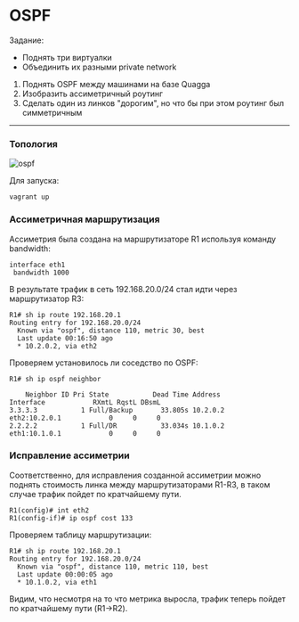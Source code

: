 # OSPF

Задание:  
- Поднять три виртуалки
- Объединить их разными private network
1. Поднять OSPF между машинами на базе Quagga
2. Изобразить ассиметричный роутинг
3. Сделать один из линков "дорогим", но что бы при этом роутинг был симметричным

---

### Топология

![ospf](https://github.com/sinist3rr/otus-linux/blob/master/HW18/images/ospf1.png)

Для запуска: 

```console
vagrant up
```

### Ассиметричная маршрутизация

Ассиметрия была создана на маршрутизаторе R1 используя команду bandwidth:

```
interface eth1
 bandwidth 1000
```

В результате трафик в сеть 192.168.20.0/24 стал идти через маршрутизатор R3:

```console
R1# sh ip route 192.168.20.1
Routing entry for 192.168.20.0/24
  Known via "ospf", distance 110, metric 30, best
  Last update 00:16:50 ago
  * 10.2.0.2, via eth2
```

Проверяем установилось ли соседство по OSPF:

```console
R1# sh ip ospf neighbor  

    Neighbor ID Pri State           Dead Time Address         Interface            RXmtL RqstL DBsmL
3.3.3.3           1 Full/Backup       33.805s 10.2.0.2        eth2:10.2.0.1            0     0     0
2.2.2.2           1 Full/DR           33.034s 10.1.0.2        eth1:10.1.0.1            0     0     0
```

### Исправление ассиметрии

Соответственно, для исправления созданной ассиметрии можно поднять стоимость линка между маршрутизаторами R1-R3, в таком случае трафик пойдет по кратчайшему пути.

```console
R1(config)# int eth2
R1(config-if)# ip ospf cost 133
```

Проверяем таблицу маршрутизации:

```console
R1# sh ip route 192.168.20.1
Routing entry for 192.168.20.0/24
  Known via "ospf", distance 110, metric 110, best
  Last update 00:00:05 ago
  * 10.1.0.2, via eth1
```

Видим, что несмотря на то что метрика выросла, трафик теперь пойдет по кратчайшему пути (R1->R2).

